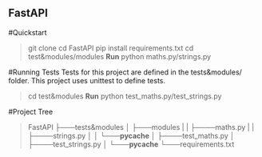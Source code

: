 ## FastAPI
#Quickstart
>git clone 
cd FastAPI
pip install requirements.txt
cd test&modules/modules
**Run** python maths.py/strings.py

#Running Tests
Tests for this project are defined in the tests&modules/ folder.
This project uses unittest to define tests. 
>cd test&modules
**Run** python test_maths.py/test_strings.py

#Project Tree
>FastAPI
├───tests&modules
│   ├───modules
|   |   ├────maths.py
|   |   ├────strings.py
│   │   └───__pycache__
│   ├────test_maths.py
│   ├────test_strings.py
│   └───__pycache__
└───requirements.txt
